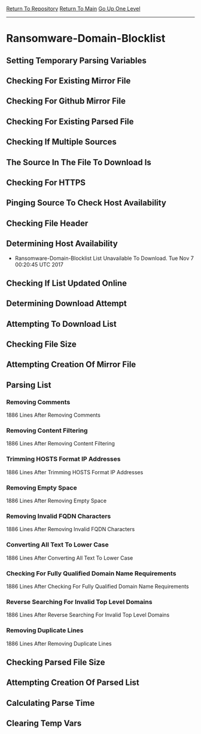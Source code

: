 [Return To Repository](https://github.com/deathbybandaid/piholeparser/)
[Return To Main](https://github.com/deathbybandaid/piholeparser/blob/master/RecentRunLogs/Mainlog.md)
[Go Up One Level](https://github.com/deathbybandaid/piholeparser/blob/master/RecentRunLogs/TopLevelScripts/30-Processing-Blacklists.md)
____________________________________
# Ransomware-Domain-Blocklist
## Setting Temporary Parsing Variables
## Checking For Existing Mirror File
## Checking For Github Mirror File
## Checking For Existing Parsed File
## Checking If Multiple Sources
## The Source In The File To Download Is
## Checking For HTTPS
## Pinging Source To Check Host Availability
## Checking File Header
## Determining Host Availability
* Ransomware-Domain-Blocklist List Unavailable To Download. Tue Nov 7 00:20:45 UTC 2017
## Checking If List Updated Online
## Determining Download Attempt
## Attempting To Download List
## Checking File Size
## Attempting Creation Of Mirror File
## Parsing List
### Removing Comments
1886 Lines After Removing Comments
### Removing Content Filtering
1886 Lines After Removing Content Filtering
### Trimming HOSTS Format IP Addresses
1886 Lines After Trimming HOSTS Format IP Addresses
### Removing Empty Space
1886 Lines After Removing Empty Space
### Removing Invalid FQDN Characters
1886 Lines After Removing Invalid FQDN Characters
### Converting All Text To Lower Case
1886 Lines After Converting All Text To Lower Case
### Checking For Fully Qualified Domain Name Requirements
1886 Lines After Checking For Fully Qualified Domain Name Requirements
### Reverse Searching For Invalid Top Level Domains
1886 Lines After Reverse Searching For Invalid Top Level Domains
### Removing Duplicate Lines
1886 Lines After Removing Duplicate Lines
## Checking Parsed File Size
## Attempting Creation Of Parsed List
## Calculating Parse Time
## Clearing Temp Vars
